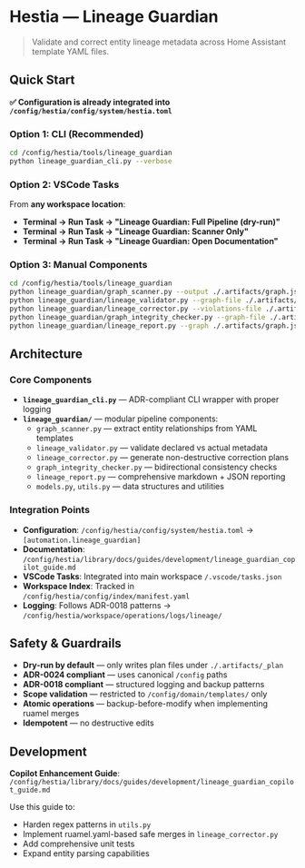 # Hestia — Lineage Guardian

> Validate and correct entity lineage metadata across Home Assistant template YAML files.

## Quick Start

**✅ Configuration is already integrated into `/config/hestia/config/system/hestia.toml`**

### Option 1: CLI (Recommended)
```bash
cd /config/hestia/tools/lineage_guardian
python lineage_guardian_cli.py --verbose
```

### Option 2: VSCode Tasks
From **any workspace location**:
- **Terminal → Run Task → "Lineage Guardian: Full Pipeline (dry-run)"**
- **Terminal → Run Task → "Lineage Guardian: Scanner Only"**
- **Terminal → Run Task → "Lineage Guardian: Open Documentation"**

### Option 3: Manual Components
```bash
cd /config/hestia/tools/lineage_guardian
python lineage_guardian/graph_scanner.py --output ./.artifacts/graph.json --template-dir /config/domain/templates/ --verbose
python lineage_guardian/lineage_validator.py --graph-file ./.artifacts/graph.json --output ./.artifacts/violations.json --verbose
python lineage_guardian/lineage_corrector.py --violations-file ./.artifacts/violations.json --plan-dir ./.artifacts/_plan
python lineage_guardian/graph_integrity_checker.py --graph-file ./.artifacts/graph.json --output ./.artifacts/integrity.json
python lineage_guardian/lineage_report.py --graph ./.artifacts/graph.json --violations ./.artifacts/violations.json --integrity ./.artifacts/integrity.json --outdir ./.artifacts/report
```

## Architecture

### Core Components
- **`lineage_guardian_cli.py`** — ADR-compliant CLI wrapper with proper logging
- **`lineage_guardian/`** — modular pipeline components:
  - `graph_scanner.py` — extract entity relationships from YAML templates
  - `lineage_validator.py` — validate declared vs actual metadata
  - `lineage_corrector.py` — generate non-destructive correction plans
  - `graph_integrity_checker.py` — bidirectional consistency checks
  - `lineage_report.py` — comprehensive markdown + JSON reporting
  - `models.py`, `utils.py` — data structures and utilities

### Integration Points
- **Configuration**: `/config/hestia/config/system/hestia.toml` → `[automation.lineage_guardian]`
- **Documentation**: `/config/hestia/library/docs/guides/development/lineage_guardian_copilot_guide.md`
- **VSCode Tasks**: Integrated into main workspace `/.vscode/tasks.json`
- **Workspace Index**: Tracked in `/config/hestia/config/index/manifest.yaml`
- **Logging**: Follows ADR-0018 patterns → `/config/hestia/workspace/operations/logs/lineage/`

## Safety & Guardrails

- **Dry-run by default** — only writes plan files under `./.artifacts/_plan`
- **ADR-0024 compliant** — uses canonical `/config` paths
- **ADR-0018 compliant** — structured logging and backup patterns
- **Scope validation** — restricted to `/config/domain/templates/` only
- **Atomic operations** — backup-before-modify when implementing ruamel merges
- **Idempotent** — no destructive edits

## Development

**Copilot Enhancement Guide**: `/config/hestia/library/docs/guides/development/lineage_guardian_copilot_guide.md`

Use this guide to:
- Harden regex patterns in `utils.py`
- Implement ruamel.yaml-based safe merges in `lineage_corrector.py`
- Add comprehensive unit tests
- Expand entity parsing capabilities
